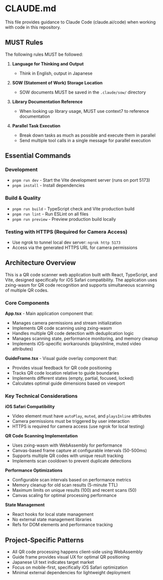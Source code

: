 # CLAUDE.md

This file provides guidance to Claude Code (claude.ai/code) when working with code in this repository.

## MUST Rules

The following rules MUST be followed:

1. **Language for Thinking and Output**
   - Think in English, output in Japanese

2. **SOW (Statement of Work) Storage Location**
   - SOW documents MUST be saved in the `.claude/sow/` directory

3. **Library Documentation Reference**
   - When looking up library usage, MUST use context7 to reference documentation

4. **Parallel Task Execution**
   - Break down tasks as much as possible and execute them in parallel
   - Send multiple tool calls in a single message for parallel execution

## Essential Commands

### Development
- `pnpm run dev` - Start the Vite development server (runs on port 5173)
- `pnpm install` - Install dependencies

### Build & Quality
- `pnpm run build` - TypeScript check and Vite production build
- `pnpm run lint` - Run ESLint on all files
- `pnpm run preview` - Preview production build locally

### Testing with HTTPS (Required for Camera Access)
- Use ngrok to tunnel local dev server: `ngrok http 5173`
- Access via the generated HTTPS URL for camera permissions

## Architecture Overview

This is a QR code scanner web application built with React, TypeScript, and Vite, designed specifically for iOS Safari compatibility. The application uses zxing-wasm for QR code recognition and supports simultaneous scanning of multiple QR codes.

### Core Components

**App.tsx** - Main application component that:
- Manages camera permissions and stream initialization
- Implements QR code scanning using zxing-wasm
- Handles multiple QR code detection with deduplication logic
- Manages scanning state, performance monitoring, and memory cleanup
- Implements iOS-specific workarounds (playsInline, muted video attributes)

**GuideFrame.tsx** - Visual guide overlay component that:
- Provides visual feedback for QR code positioning
- Tracks QR code location relative to guide boundaries
- Implements different states (empty, partial, focused, locked)
- Calculates optimal guide dimensions based on viewport

### Key Technical Considerations

**iOS Safari Compatibility**
- Video element must have `autoPlay`, `muted`, and `playsInline` attributes
- Camera permissions must be triggered by user interaction
- HTTPS is required for camera access (use ngrok for local testing)

**QR Code Scanning Implementation**
- Uses zxing-wasm with WebAssembly for performance
- Canvas-based frame capture at configurable intervals (50-500ms)
- Supports multiple QR codes with unique result tracking
- Implements scan cooldown to prevent duplicate detections

**Performance Optimizations**
- Configurable scan intervals based on performance metrics
- Memory cleanup for old scan results (5-minute TTL)
- Maximum limits on unique results (100) and recent scans (50)
- Canvas scaling for optimal processing performance

**State Management**
- React hooks for local state management
- No external state management libraries
- Refs for DOM elements and performance tracking

## Project-Specific Patterns

- All QR code processing happens client-side using WebAssembly
- Guide frame provides visual UX for optimal QR positioning
- Japanese UI text indicates target market
- Focus on mobile-first, specifically iOS Safari optimization
- Minimal external dependencies for lightweight deployment